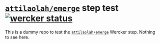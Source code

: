 # [`attilaolah/emerge`][0] step test [![wercker status](https://app.wercker.com/status/99356086ac993ef8c3d1962c29ce0a2b/s "wercker status")](https://app.wercker.com/project/bykey/99356086ac993ef8c3d1962c29ce0a2b)

This is a dummy repo to test the [`attilaolah/emerge`][0] Wercker step. Nothing
to see here.

[0]: //github.com/attilaolah/wercker-step-emerge
